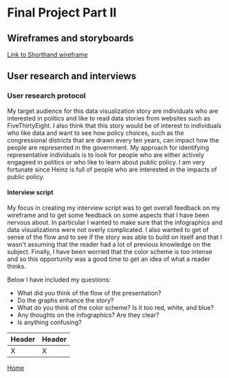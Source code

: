 # Final Project Part II

## Wireframes and storyboards

[Link to Shorthand wireframe](https://app.shorthand.com/organisations/JSrgFWI7zn/stories/of0ywWoZxL)

## User research and interviews

### User research protocol

My target audience for this data visualization story are individuals who are interested in politics and like to read data stories from websites such as FiveThirtyEight. I also think that this story would be of interest to individuals who like data and want to see how policy choices, such as the congressional districts that are drawn every ten years, can impact how the people are represented in the government. My approach for identifying representative individuals is to look for people who are either actively engageed in politics or who like to learn about public policy. I am very fortunate since Heinz is full of people who are interested in the impacts of public policy. 

#### Interview script

My focus in creating my interview script was to get overall feedback on my wireframe and to get some feedback on some aspects that I have been nervous about. In particular I wanted to make sure that the infographics and data visualizations were not overly complicated. I also wanted to get of sense of the flow and to see if the story was able to build on itself and that I wasn't assuming that the reader had a lot of previous knowledge on the subject. Finally, I have been worried that the color scheme is too intense and so this opportunity was a good time to get an idea of what a reader thinks. 

Below I have included my questions:

- What did you think of the flow of the presentation?
- Do the graphs enhance the story?
- What do you think of the color scheme? Is it too red, white, and blue?
- Any thoughts on the infographics? Are they clear?
- Is anything confusing?

|Header|Header|
|------|------|
| X    |   X  |


[Home](/README.md)
